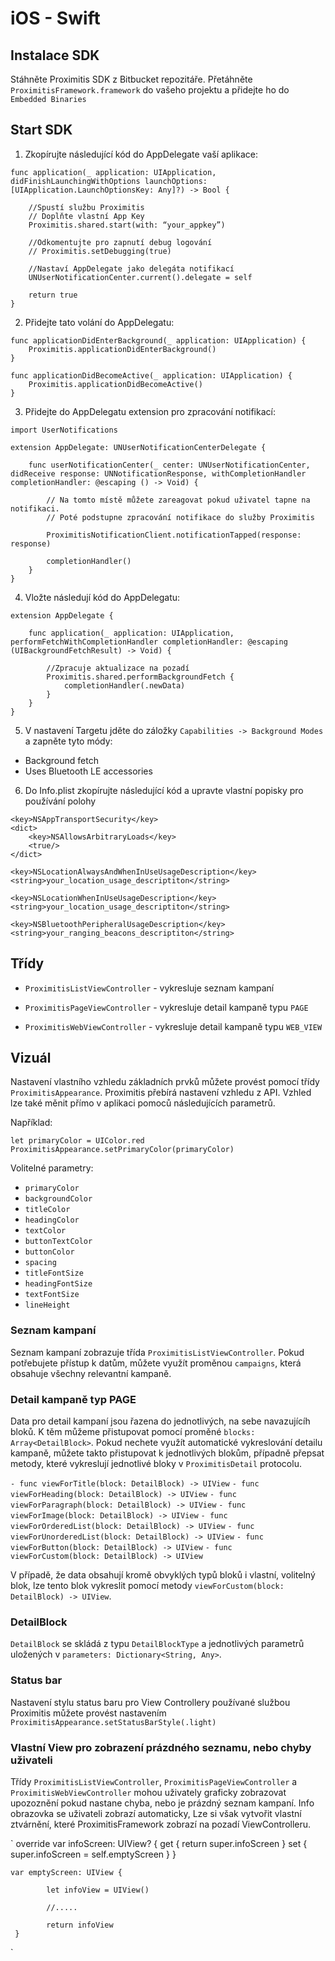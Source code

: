 # iOS - Swift

## Instalace SDK 

Stáhněte Proximitis SDK z Bitbucket repozitáře. Přetáhněte `ProximitisFramework.framework` do vašeho projektu a přidejte ho do `Embedded Binaries`

## Start SDK 

1. Zkopírujte následující kód do AppDelegate vaší aplikace:

```
func application(_ application: UIApplication, didFinishLaunchingWithOptions launchOptions: [UIApplication.LaunchOptionsKey: Any]?) -> Bool {

    //Spustí službu Proximitis
    // Doplňte vlastní App Key
    Proximitis.shared.start(with: “your_appkey”)

    //Odkomentujte pro zapnutí debug logování
    // Proximitis.setDebugging(true)
    
    //Nastaví AppDelegate jako delegáta notifikací
    UNUserNotificationCenter.current().delegate = self

    return true
}
```


2. Přidejte tato volání do AppDelegatu:

```
func applicationDidEnterBackground(_ application: UIApplication) {
    Proximitis.applicationDidEnterBackground()
}

func applicationDidBecomeActive(_ application: UIApplication) {    
    Proximitis.applicationDidBecomeActive()
}
```


3. Přidejte do AppDelegatu extension pro zpracování notifikací:

```
import UserNotifications

extension AppDelegate: UNUserNotificationCenterDelegate {
    
    func userNotificationCenter(_ center: UNUserNotificationCenter, didReceive response: UNNotificationResponse, withCompletionHandler completionHandler: @escaping () -> Void) {
        
        // Na tomto místě můžete zareagovat pokud uživatel tapne na notifikaci.
        // Poté podstupne zpracování notifikace do služby Proximitis        

        ProximitisNotificationClient.notificationTapped(response: response)
        
        completionHandler()
    }
}
```


4. Vložte následují kód do AppDelegatu:

```
extension AppDelegate {
   
    func application(_ application: UIApplication, performFetchWithCompletionHandler completionHandler: @escaping (UIBackgroundFetchResult) -> Void) {
				
        //Zpracuje aktualizace na pozadí
        Proximitis.shared.performBackgroundFetch {
            completionHandler(.newData)
        }
    }
}
```


5. V nastavení Targetu jděte do záložky `Capabilities -> Background Modes` a zapněte tyto módy:

- Background fetch 
- Uses Bluetooth LE accessories


6. Do Info.plist zkopírujte následující kód a upravte vlastní popisky pro používání polohy

```
<key>NSAppTransportSecurity</key>
<dict>
	<key>NSAllowsArbitraryLoads</key>
	<true/>
</dict>

<key>NSLocationAlwaysAndWhenInUseUsageDescription</key>
<string>your_location_usage_descriptiton</string>

<key>NSLocationWhenInUseUsageDescription</key>
<string>your_location_usage_descriptiton</string>

<key>NSBluetoothPeripheralUsageDescription</key>
<string>your_ranging_beacons_descriptiton</string>
```

## Třídy

- `ProximitisListViewController` - vykresluje seznam kampaní

- `ProximitisPageViewController` - vykresluje detail kampaně typu `PAGE`

- `ProximitisWebViewController` - vykresluje detail kampaně typu `WEB_VIEW`

## Vizuál

Nastavení vlastního vzhledu základních prvků můžete provést pomocí třídy `ProximitisAppearance`.
Proximitis přebírá nastavení vzhledu z API. Vzhled lze také měnit přímo v aplikaci pomoců následujících parametrů.

Například: 

```
let primaryColor = UIColor.red
ProximitisAppearance.setPrimaryColor(primaryColor)
```

Volitelné parametry:

- `primaryColor`
- `backgroundColor`
- `titleColor`
- `headingColor`
- `textColor`
- `buttonTextColor`
- `buttonColor`
- `spacing`
- `titleFontSize`
- `headingFontSize`
- `textFontSize`
- `lineHeight`

### Seznam kampaní

Seznam kampaní zobrazuje třída `ProximitisListViewController`. Pokud potřebujete přístup k datům, můžete využít proměnou `campaigns`, která obsahuje všechny relevantní kampaně.


### Detail kampaně typ PAGE

Data pro detail kampaní jsou řazena do jednotlivých, na sebe navazujícíh bloků. K těm můžeme přistupovat pomocí proměné `blocks: Array<DetailBlock>`.
Pokud nechete využít automatické vykreslování detailu kampaně, můžete takto přistupovat k jednotlivých blokům, případně přepsat metody, které vykreslují jednotlivé bloky v  `ProximitisDetail` protocolu.

`- func viewForTitle(block: DetailBlock) -> UIView`
`- func viewForHeading(block: DetailBlock) -> UIView`
`- func viewForParagraph(block: DetailBlock) -> UIView`
`- func viewForImage(block: DetailBlock) -> UIView`
`- func viewForOrderedList(block: DetailBlock) -> UIView`
`- func viewForUnorderedList(block: DetailBlock) -> UIView`
`- func viewForButton(block: DetailBlock) -> UIView`
`- func viewForCustom(block: DetailBlock) -> UIView`


V případě, že data obsahují kromě obvyklých typů bloků i vlastní, volitelný blok, lze tento blok vykreslit pomocí metody `viewForCustom(block: DetailBlock) -> UIView`.


### DetailBlock

`DetailBlock` se skládá z  typu `DetailBlockType` a jednotlivých parametrů uložených v `parameters: Dictionary<String, Any>`. 


### Status bar

Nastavení stylu status baru pro View Controllery používané službou Proximitis můžete provést nastavením `ProximitisAppearance.setStatusBarStyle(.light)`


### Vlastní View pro zobrazení prázdného seznamu, nebo chyby uživateli

Třídy `ProximitisListViewController`,  `ProximitisPageViewController` a `ProximitisWebViewController` mohou uživately graficky zobrazovat upozoznění pokud nastane chyba, nebo je prázdný seznam kampaní. Info obrazovka se uživateli zobrazí automaticky, Lze si však vytvořit vlastní ztvárnění, které ProximitisFramework zobrazí na pozadí ViewControlleru.

`   override var infoScreen: UIView? {
                get {
                    return super.infoScreen
                }
                set {
                    super.infoScreen = self.emptyScreen
                }
        }

    var emptyScreen: UIView {

            let infoView = UIView()

            //.....

            return infoView
     }
`



